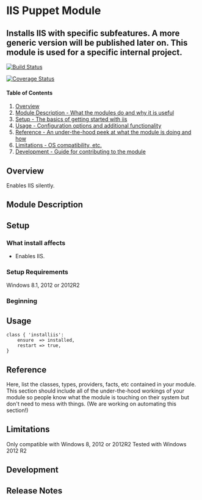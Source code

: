 # IIS Puppet Module

## Installs IIS with specific subfeatures. A more generic version will be published later on. This module is used for a specific internal project.

[![Build Status](https://travis-ci.org/PierrickI3/pierrickl-iis.svg?branch=master)](https://travis-ci.org/PierrickI3/pierrickl-iis)

[![Coverage Status](https://coveralls.io/repos/PierrickI3/pierrickl-iis/badge.svg)](https://coveralls.io/r/PierrickI3/pierrickl-iis)

#### Table of Contents

1. [Overview](#overview)
2. [Module Description - What the modules do and why it is useful](#module-description)
3. [Setup - The basics of getting started with iis](#setup)
4. [Usage - Configuration options and additional functionality](#usage)
5. [Reference - An under-the-hood peek at what the module is doing and how](#reference)
5. [Limitations - OS compatibility, etc.](#limitations)
6. [Development - Guide for contributing to the module](#development)

## Overview

Enables IIS silently.

## Module Description

## Setup

### What install affects

* Enables IIS.

### Setup Requirements

Windows 8.1, 2012 or 2012R2

### Beginning

## Usage

```puppet
class { 'installiis':
    ensure  => installed,
    restart => true,
}
```

## Reference

Here, list the classes, types, providers, facts, etc contained in your module.
This section should include all of the under-the-hood workings of your module so
people know what the module is touching on their system but don't need to mess
with things. (We are working on automating this section!)

## Limitations

Only compatible with Windows 8, 2012 or 2012R2
Tested with Windows 2012 R2

## Development

## Release Notes